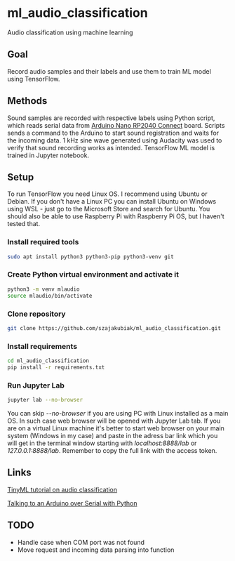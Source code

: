 # ml_audio_classification
 Audio classification using machine learning

## Goal
Record audio samples and their labels and use them to train ML model using TensorFlow.

## Methods
Sound samples are recorded with respective labels using Python script, which reads serial data from [Arduino Nano RP2040 Connect](https://docs.arduino.cc/hardware/nano-rp2040-connect) board. Scripts sends a command to the Arduino to start sound registration and waits for the incoming data. 1 kHz sine wave generated using Audacity was used to verify that sound recording works as intended. TensorFlow ML model is trained in Jupyter notebook.

## Setup
To run TensorFlow you need Linux OS. I recommend using Ubuntu or Debian. If you don't have a Linux PC you can install Ubuntu on Windows using WSL - just go to the Microsoft Store and search for Ubuntu. You should also be able to use Raspberry Pi with Raspberry Pi OS, but I haven't tested that.

### Install required tools
``` bash
sudo apt install python3 python3-pip python3-venv git
```

### Create Python virtual environment and activate it
``` bash
python3 -m venv mlaudio
source mlaudio/bin/activate
```

### Clone repository
``` bash
git clone https://github.com/szajakubiak/ml_audio_classification.git
```

### Install requirements
``` bash
cd ml_audio_classification
pip install -r requirements.txt
```

### Run Jupyter Lab
``` bash
jupyter lab --no-browser
```
You can skip *--no-browser* if you are using PC with Linux installed as a main OS. In such case web browser will be opened with Jupyter Lab tab. If you are on a virtual Linux machine it's better to start web browser on your main system (Windows in my case) and paste in the adress bar link which you will get in the terminal window starting with *localhost:8888/lab* or *127.0.0.1:8888/lab*. Remember to copy the full link with the access token.

## Links
[TinyML tutorial on audio classification](https://blog.tensorflow.org/2021/09/TinyML-Audio-for-everyone.html)

[Talking to an Arduino over Serial with Python](https://seanboe.github.io/blog/python-serial-with-arduino)

## TODO
* Handle case when COM port was not found
* Move request and incoming data parsing into function
